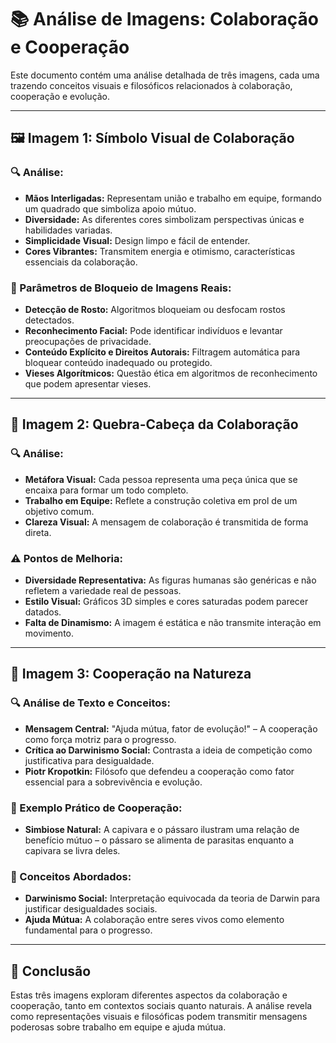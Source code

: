 # 📚 Análise de Imagens: Colaboração e Cooperação

Este documento contém uma análise detalhada de três imagens, cada uma trazendo conceitos visuais e filosóficos relacionados à colaboração, cooperação e evolução.

---

## 🖼️ Imagem 1: **Símbolo Visual de Colaboração**

### 🔍 Análise:
- **Mãos Interligadas:** Representam união e trabalho em equipe, formando um quadrado que simboliza apoio mútuo.
- **Diversidade:** As diferentes cores simbolizam perspectivas únicas e habilidades variadas.
- **Simplicidade Visual:** Design limpo e fácil de entender.
- **Cores Vibrantes:** Transmitem energia e otimismo, características essenciais da colaboração.

### 🔐 Parâmetros de Bloqueio de Imagens Reais:
- **Detecção de Rosto:** Algoritmos bloqueiam ou desfocam rostos detectados.
- **Reconhecimento Facial:** Pode identificar indivíduos e levantar preocupações de privacidade.
- **Conteúdo Explícito e Direitos Autorais:** Filtragem automática para bloquear conteúdo inadequado ou protegido.
- **Vieses Algorítmicos:** Questão ética em algoritmos de reconhecimento que podem apresentar vieses.

---

## 🧩 Imagem 2: **Quebra-Cabeça da Colaboração**

### 🔍 Análise:
- **Metáfora Visual:** Cada pessoa representa uma peça única que se encaixa para formar um todo completo.
- **Trabalho em Equipe:** Reflete a construção coletiva em prol de um objetivo comum.
- **Clareza Visual:** A mensagem de colaboração é transmitida de forma direta.

### ⚠️ Pontos de Melhoria:
- **Diversidade Representativa:** As figuras humanas são genéricas e não refletem a variedade real de pessoas.
- **Estilo Visual:** Gráficos 3D simples e cores saturadas podem parecer datados.
- **Falta de Dinamismo:** A imagem é estática e não transmite interação em movimento.

---

## 🐾 Imagem 3: **Cooperação na Natureza**

### 🔍 Análise de Texto e Conceitos:
- **Mensagem Central:** "Ajuda mútua, fator de evolução!" – A cooperação como força motriz para o progresso.
- **Crítica ao Darwinismo Social:** Contrasta a ideia de competição como justificativa para desigualdade.
- **Piotr Kropotkin:** Filósofo que defendeu a cooperação como fator essencial para a sobrevivência e evolução.

### 🌿 Exemplo Prático de Cooperação:
- **Simbiose Natural:** A capivara e o pássaro ilustram uma relação de benefício mútuo – o pássaro se alimenta de parasitas enquanto a capivara se livra deles.

### 📜 Conceitos Abordados:
- **Darwinismo Social:** Interpretação equivocada da teoria de Darwin para justificar desigualdades sociais.
- **Ajuda Mútua:** A colaboração entre seres vivos como elemento fundamental para o progresso.

---

## 📌 Conclusão

Estas três imagens exploram diferentes aspectos da colaboração e cooperação, tanto em contextos sociais quanto naturais. A análise revela como representações visuais e filosóficas podem transmitir mensagens poderosas sobre trabalho em equipe e ajuda mútua.
